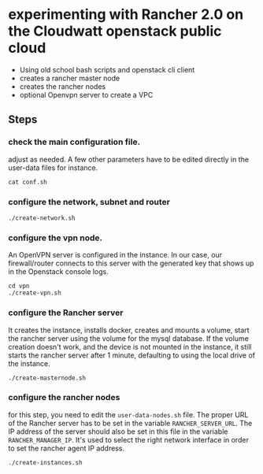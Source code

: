 # experimenting with Rancher 2.0 on the Cloudwatt openstack public cloud

- Using old school bash scripts and openstack cli client
- creates a rancher master node
- creates the rancher nodes
- optional Openvpn server to create a VPC


## Steps

### check the main configuration file.
adjust as needed. A few other parameters have to be edited directly in the user-data files for instance.
```
cat conf.sh
```

### configure the network, subnet and router
```
./create-network.sh
```

### configure the vpn node.
An OpenVPN server is configured in the instance. In our case, our firewall/router connects to this server with the generated key that shows up in the Openstack console logs.
```
cd vpn
./create-vpn.sh
```

### configure the Rancher server
It creates the instance, installs docker, creates and mounts a volume, start the rancher server using the volume for the mysql database.
If the volume creation doesn't work, and the device is not mounted in the instance, it still starts the rancher server after 1 minute, defaulting to using the local drive of the instance.
```
./create-masternode.sh
```

### configure the rancher nodes
for this step, you need to edit the `user-data-nodes.sh` file.
The proper URL of the Rancher server has to be set in the variable `RANCHER_SERVER_URL`.
The IP address of the server should also be set in this file in the variable `RANCHER_MANAGER_IP`. It's used to select the right network interface in order to set the rancher agent IP address.

```
./create-instances.sh
```
